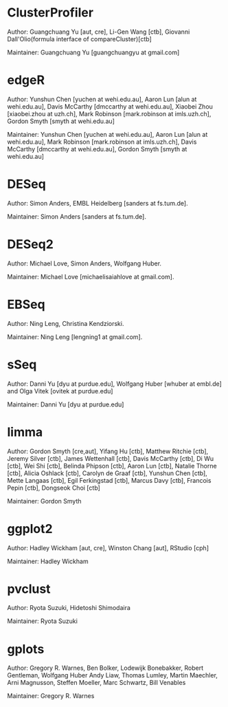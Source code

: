 # ClusterProfiler
Author: Guangchuang Yu [aut, cre], Li-Gen Wang [ctb], Giovanni Dall'Olio(formula interface of compareCluster)[ctb] 

Maintainer: Guangchuang Yu [guangchuangyu at gmail.com]

# edgeR
Author: Yunshun Chen [yuchen at wehi.edu.au], Aaron Lun [alun at wehi.edu.au], Davis McCarthy [dmccarthy at wehi.edu.au], Xiaobei Zhou [xiaobei.zhou at uzh.ch], Mark Robinson [mark.robinson at imls.uzh.ch], Gordon Smyth [smyth at wehi.edu.au]

Maintainer: Yunshun Chen [yuchen at wehi.edu.au], Aaron Lun [alun at wehi.edu.au], Mark Robinson [mark.robinson at imls.uzh.ch], Davis McCarthy [dmccarthy at wehi.edu.au], Gordon Smyth [smyth at wehi.edu.au]

# DESeq
Author: Simon Anders, EMBL Heidelberg [sanders at fs.tum.de].

Maintainer: Simon Anders [sanders at fs.tum.de].

# DESeq2
Author: Michael Love, Simon Anders, Wolfgang Huber.

Maintainer: Michael Love [michaelisaiahlove at gmail.com].

# EBSeq
Author: Ning Leng, Christina Kendziorski.

Maintainer: Ning Leng [lengning1 at gmail.com].

# sSeq
Author: Danni Yu [dyu at purdue.edu], Wolfgang Huber [whuber at embl.de] and Olga Vitek [ovitek at purdue.edu]

Maintainer: Danni Yu [dyu at purdue.edu]

# limma
Author: Gordon Smyth [cre,aut], Yifang Hu [ctb], Matthew Ritchie [ctb], Jeremy Silver [ctb], James Wettenhall [ctb], Davis McCarthy [ctb], Di Wu [ctb], Wei Shi [ctb], Belinda Phipson [ctb], Aaron Lun [ctb], Natalie Thorne [ctb], Alicia Oshlack [ctb], Carolyn de Graaf [ctb], Yunshun Chen [ctb], Mette Langaas [ctb], Egil Ferkingstad [ctb], Marcus Davy [ctb], Francois Pepin [ctb], Dongseok Choi [ctb]

Maintainer: Gordon Smyth <smyth at wehi.edu.au>

# ggplot2
Author: Hadley Wickham [aut, cre], Winston Chang [aut], RStudio [cph]

Maintainer: Hadley Wickham <hadley at rstudio.com>

# pvclust
Author: Ryota Suzuki, Hidetoshi Shimodaira

Maintainer: Ryota Suzuki <suzuki at ef-prime.com>

# gplots
Author: Gregory R. Warnes, Ben Bolker, Lodewijk Bonebakker, Robert Gentleman, Wolfgang Huber Andy Liaw, Thomas Lumley, Martin Maechler, Arni Magnusson, Steffen Moeller, Marc Schwartz, Bill Venables

Maintainer: Gregory R. Warnes <greg at warnes.net>